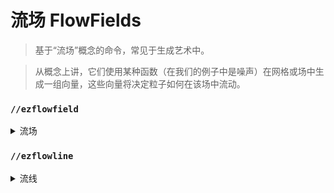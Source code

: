 # 流场 FlowFields

> 基于“流场”概念的命令，常见于生成艺术中。

> 从概念上讲，它们使用某种函数（在我们的例子中是噪声）在网格或场中生成一组向量，这些向量将决定粒子如何在该场中流动。

### `//ezflowfield`

<details>

<summary>流场</summary>

**`//ezflowfield <palette> <lines> <iterations> <velocity> <paletteScalar> <noise> [-m <source>] [-h <distributionMode>] [-i <inertia>] [-g <gravity>] [-j <jitter>] [-b <boundary>] [-x <xMod>] [-y <yMod>] [-z <zMod>] [-p <progression>] [-s <seed>] [-c] [-f] [-t]`**

**`别名: //flow`**

在选择区域内生成一个流场，创建基于多种可用参数的动态模式。

* **Palette**: 指定用于生成流场的方块调色板。
* **Lines**: 定义线条数量或百分比分布，以确定选择区域内流场的密度。\
  例如`100`将生成100条线，`100%`将为区域内的每个方块生成1条线。
* **Iterations** (默认值: 32): 每条线的迭代次数或步数，控制它们的长度。
* **Velocity** (默认值: 1): 点在表面上移动的速度。
* **PaletteScalar** (默认值: 1.0): 缩放用于选择调色板方块的值。
* **Noise** (默认值: `Perlin()`): 用于生成流场的噪声类型。
* **-m**: 应用蒙板限制流的起点，将效果集中在特定区域。
* **-h**: 启用高度图模式以创建2D流场，具有可选的方块分布模式。
* **-i** (默认值: 0.0): 设置流的惯性权重，控制先前移动方向对下一个移动方向的影响。
* **-g** (默认值: (0,0,0)): 对点应用重力，向指定方向拉动它们。
* **-j** (默认值: (0,0,0)): 为线条的起点添加抖动。与`-m`标志一起使用时效果更佳。
* **-b** (默认值: 0): 扩展计算边界，但不会在原始选择区域外放置方块。
* **-x, -y, -z**: 修改流的坐标，允许进行缩放或旋转等变换。接受WorldEdit表达式，例如`-x *10`将x轴乘以10。
* **-p** (默认值: 1:1): 调整线条的进展强度，接受负值以从某个点开始或结束，以减少流场的强度。
* **-s** (默认值: -1): 覆盖默认的噪声种子。
* **-c**: 返回场的卷曲度。
* **-f**: 用调色板中最低的方块填充空隙。
* **-t**: 生成3D流场。可能需要较长时间生成。

</details>

### `//ezflowline`

<details>

<summary>流线</summary>

**`/ezflowline <pattern> <length> <gravity> <noise> [-i <inertia>] [-c <convexSelPoints>] [-s]`**

**`别名: //flowline`**

根据角色的位置和视角生成单条流线。\
与流场的基本原理相同，但仅生成1条线。

* **Pattern**: 指定要放置的方块。
* **Length**: 设置流线的长度（以方块为单位）。定义流线从起点延伸的距离。
* **Gravity** (默认值: -1): 对点应用重力，向指定方向拉动它们。
* **Noise** (默认值: `Perlin()`): 用于生成流场的噪声类型。
* **-i** (默认值: 0.0): 调整点的惯性权重，控制先前移动方向对未来方向的影响。取值范围为0.0到1.0。
* **-c** (默认值: 0): 如果大于0，则使用指定数量的点创建一个convex选区，将流线转换为选择区域的形状。
* **-s**: 启用流线与表面对齐，使线条贴合其交叉的地形或结构的轮廓。

</details>
